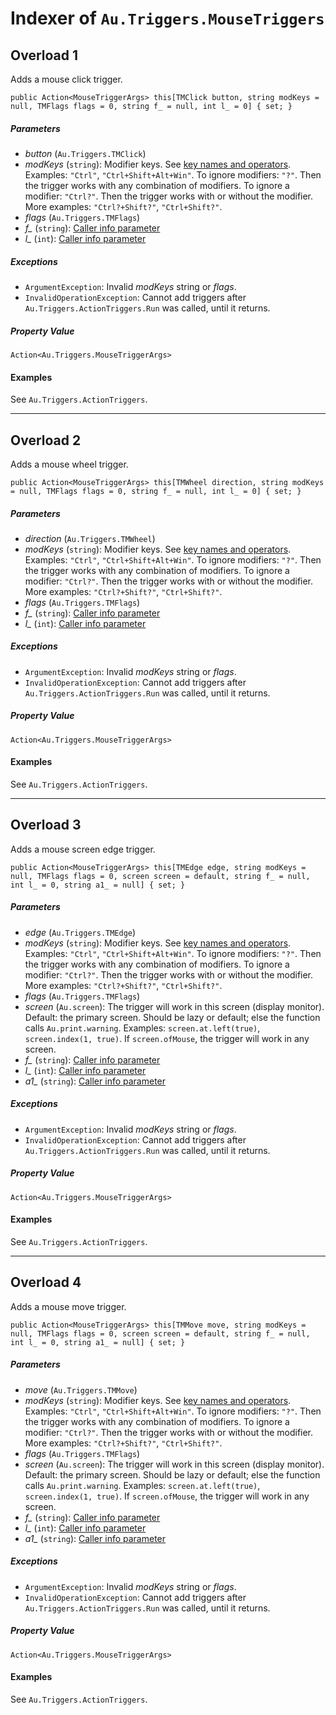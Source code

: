 # Indexer of `Au.Triggers.MouseTriggers`

## Overload 1

Adds a mouse click trigger.

```
public Action<MouseTriggerArgs> this[TMClick button, string modKeys = null, TMFlags flags = 0, string f_ = null, int l_ = 0] { set; }
```

##### Parameters

- *button*  (`Au.Triggers.TMClick`)
- *modKeys*  (`string`):
    Modifier keys. See [key names and operators](../articles/Key%20names%20and%20operators.html). Examples: `"Ctrl"`, `"Ctrl+Shift+Alt+Win"`. To ignore modifiers: `"?"`. Then the trigger works with any combination of modifiers. To ignore a modifier: `"Ctrl?"`. Then the trigger works with or without the modifier. More examples: `"Ctrl?+Shift?"`, `"Ctrl+Shift?"`.
- *flags*  (`Au.Triggers.TMFlags`)
- *f_*  (`string`):
    [Caller info parameter](../articles/Caller%20info%20parameter.html)
- *l_*  (`int`):
    [Caller info parameter](../articles/Caller%20info%20parameter.html)

##### Exceptions

- `ArgumentException`:
    Invalid *modKeys* string or *flags*.
- `InvalidOperationException`:
    Cannot add triggers after `Au.Triggers.ActionTriggers.Run` was called, until it returns.

##### Property Value

`Action<Au.Triggers.MouseTriggerArgs>`

#### Examples

See `Au.Triggers.ActionTriggers`.

* * *

## Overload 2

Adds a mouse wheel trigger.

```
public Action<MouseTriggerArgs> this[TMWheel direction, string modKeys = null, TMFlags flags = 0, string f_ = null, int l_ = 0] { set; }
```

##### Parameters

- *direction*  (`Au.Triggers.TMWheel`)
- *modKeys*  (`string`):
    Modifier keys. See [key names and operators](../articles/Key%20names%20and%20operators.html). Examples: `"Ctrl"`, `"Ctrl+Shift+Alt+Win"`. To ignore modifiers: `"?"`. Then the trigger works with any combination of modifiers. To ignore a modifier: `"Ctrl?"`. Then the trigger works with or without the modifier. More examples: `"Ctrl?+Shift?"`, `"Ctrl+Shift?"`.
- *flags*  (`Au.Triggers.TMFlags`)
- *f_*  (`string`):
    [Caller info parameter](../articles/Caller%20info%20parameter.html)
- *l_*  (`int`):
    [Caller info parameter](../articles/Caller%20info%20parameter.html)

##### Exceptions

- `ArgumentException`:
    Invalid *modKeys* string or *flags*.
- `InvalidOperationException`:
    Cannot add triggers after `Au.Triggers.ActionTriggers.Run` was called, until it returns.

##### Property Value

`Action<Au.Triggers.MouseTriggerArgs>`

#### Examples

See `Au.Triggers.ActionTriggers`.

* * *

## Overload 3

Adds a mouse screen edge trigger.

```
public Action<MouseTriggerArgs> this[TMEdge edge, string modKeys = null, TMFlags flags = 0, screen screen = default, string f_ = null, int l_ = 0, string a1_ = null] { set; }
```

##### Parameters

- *edge*  (`Au.Triggers.TMEdge`)
- *modKeys*  (`string`):
    Modifier keys. See [key names and operators](../articles/Key%20names%20and%20operators.html). Examples: `"Ctrl"`, `"Ctrl+Shift+Alt+Win"`. To ignore modifiers: `"?"`. Then the trigger works with any combination of modifiers. To ignore a modifier: `"Ctrl?"`. Then the trigger works with or without the modifier. More examples: `"Ctrl?+Shift?"`, `"Ctrl+Shift?"`.
- *flags*  (`Au.Triggers.TMFlags`)
- *screen*  (`Au.screen`):
    The trigger will work in this screen (display monitor). Default: the primary screen. Should be lazy or default; else the function calls `Au.print.warning`. Examples: `screen.at.left(true)`, `screen.index(1, true)`. If `screen.ofMouse`, the trigger will work in any screen.
- *f_*  (`string`):
    [Caller info parameter](../articles/Caller%20info%20parameter.html)
- *l_*  (`int`):
    [Caller info parameter](../articles/Caller%20info%20parameter.html)
- *a1_*  (`string`):
    [Caller info parameter](../articles/Caller%20info%20parameter.html)

##### Exceptions

- `ArgumentException`:
    Invalid *modKeys* string or *flags*.
- `InvalidOperationException`:
    Cannot add triggers after `Au.Triggers.ActionTriggers.Run` was called, until it returns.

##### Property Value

`Action<Au.Triggers.MouseTriggerArgs>`

#### Examples

See `Au.Triggers.ActionTriggers`.

* * *

## Overload 4

Adds a mouse move trigger.

```
public Action<MouseTriggerArgs> this[TMMove move, string modKeys = null, TMFlags flags = 0, screen screen = default, string f_ = null, int l_ = 0, string a1_ = null] { set; }
```

##### Parameters

- *move*  (`Au.Triggers.TMMove`)
- *modKeys*  (`string`):
    Modifier keys. See [key names and operators](../articles/Key%20names%20and%20operators.html). Examples: `"Ctrl"`, `"Ctrl+Shift+Alt+Win"`. To ignore modifiers: `"?"`. Then the trigger works with any combination of modifiers. To ignore a modifier: `"Ctrl?"`. Then the trigger works with or without the modifier. More examples: `"Ctrl?+Shift?"`, `"Ctrl+Shift?"`.
- *flags*  (`Au.Triggers.TMFlags`)
- *screen*  (`Au.screen`):
    The trigger will work in this screen (display monitor). Default: the primary screen. Should be lazy or default; else the function calls `Au.print.warning`. Examples: `screen.at.left(true)`, `screen.index(1, true)`. If `screen.ofMouse`, the trigger will work in any screen.
- *f_*  (`string`):
    [Caller info parameter](../articles/Caller%20info%20parameter.html)
- *l_*  (`int`):
    [Caller info parameter](../articles/Caller%20info%20parameter.html)
- *a1_*  (`string`):
    [Caller info parameter](../articles/Caller%20info%20parameter.html)

##### Exceptions

- `ArgumentException`:
    Invalid *modKeys* string or *flags*.
- `InvalidOperationException`:
    Cannot add triggers after `Au.Triggers.ActionTriggers.Run` was called, until it returns.

##### Property Value

`Action<Au.Triggers.MouseTriggerArgs>`

#### Examples

See `Au.Triggers.ActionTriggers`.